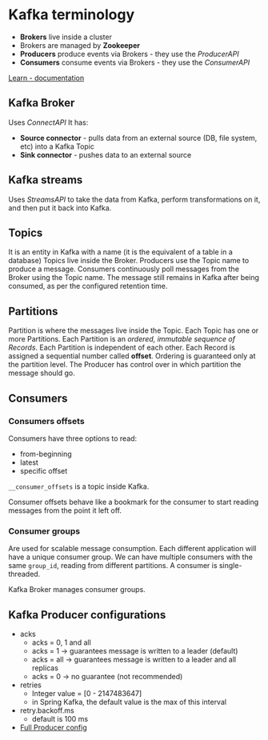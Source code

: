 # Kafka terminology

- **Brokers** live inside a cluster
- Brokers are managed by **Zookeeper**
- **Producers** produce events via Brokers - they use the *ProducerAPI*
- **Consumers** consume events via Brokers - they use the *ConsumerAPI*

[Learn - documentation](https://docs.spring.io/spring-kafka/docs/current/reference/html/)

## Kafka Broker

Uses *ConnectAPI*
It has:

- **Source connector** - pulls data from an external source (DB, file system, etc) into a Kafka Topic
- **Sink connector** - pushes data to an external source

## Kafka streams

Uses *StreamsAPI* to take the data from Kafka, perform transformations on it, and then put it back into Kafka.

## Topics

It is an entity in Kafka with a name (it is the equivalent of a table in a database)
Topics live inside the Broker.
Producers use the Topic name to produce a message.
Consumers continuously poll messages from the Broker using the Topic name.
The message still remains in Kafka after being consumed, as per the configured retention time.

## Partitions

Partition is where the messages live inside the Topic.
Each Topic has one or more Partitions.
Each Partition is an *ordered, immutable sequence of Records*.
Each Partition is independent of each other.
Each Record is assigned a sequential number called **offset**.
Ordering is guaranteed only at the partition level.
The Producer has control over in which partition the message should go.

## Consumers

### Consumers offsets

Consumers have three options to read:
- from-beginning
- latest
- specific offset

`__consumer_offsets` is a topic inside Kafka.

Consumer offsets behave like a bookmark for the consumer to start reading messages from the point it left off.

### Consumer groups

Are used for scalable message consumption.
Each different application will have a unique consumer group.
We can have multiple consumers with the same `group_id`, reading from different partitions.
A consumer is single-threaded.

Kafka Broker manages consumer groups.

## Kafka Producer configurations
- acks
  - acks = 0, 1 and all
  - acks = 1 -> guarantees message is written to a leader (default)
  - acks = all -> guarantees message is written to a leader and all replicas
  - acks = 0 -> no guarantee (not recommended)
- retries
  - Integer value = [0 - 2147483647]
  - in Spring Kafka, the default value is the max of this interval
- retry.backoff.ms
  - default is 100 ms
- [Full Producer config](https://kafka.apache.org/documentation/#producerconfigs)
